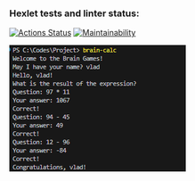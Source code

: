 ### Hexlet tests and linter status:
[![Actions Status](https://github.com/312vektor321/frontend-project-44/actions/workflows/hexlet-check.yml/badge.svg)](https://github.com/312vektor321/frontend-project-44/actions)
[![Maintainability](https://api.codeclimate.com/v1/badges/859e393b571cf0db0118/maintainability)](https://codeclimate.com/github/312vektor321/frontend-project-44/maintainability)

![alt text](image.png)